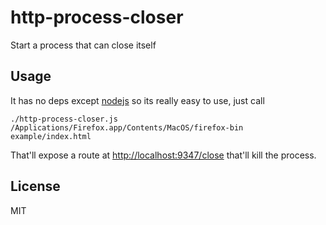 # http-process-closer
Start a process that can close itself


## Usage
It has no deps except [nodejs](http://nodejs.org/) so its really easy to use, just call

    ./http-process-closer.js /Applications/Firefox.app/Contents/MacOS/firefox-bin example/index.html

That'll expose a route at <http://localhost:9347/close> that'll kill the process.


## License
MIT
